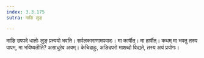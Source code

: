 ```yaml
---
index: 3.3.175
sutra: माङि लुङ्

---
```

माङि उपपदे धातोः लुङ् प्रत्ययो भवति। सर्वलकाराणामपवादः। मा कार्षीत्। मा हार्षीत्। कथम् मा भवतु तस्य पापम्, मा भविष्यतीति? असाधुरेव अयम्। केचिदाहुः, अङिदपरो माशब्दो विद्यते, तस्य अयं प्रयोगः।